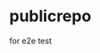 # publicrepo
for e2e test
















































































































































































































































































































































































































































































































































































































































































































































































































































































































































































































































































































































































































































































































































































































































































































































































































































































































































































































































































































































































































































































































































































































































































































































































































































































































































































































































































































































































































































































































































































































































































































































































































































































































































































































































































































































































































































































































































































































































































































































































































































































































































































































































































































































































































